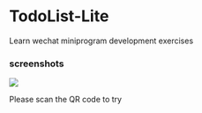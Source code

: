 # TodoList-Lite
Learn wechat miniprogram development exercises

### screenshots

![](https://ftp.bmp.ovh/imgs/2021/04/87ec41fe0b29afaa.png)

Please scan the QR code to try
